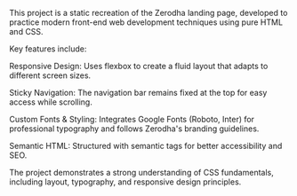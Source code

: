 This project is a static recreation of the Zerodha landing page, developed to practice modern front-end web development techniques using pure HTML and CSS.

Key features include:

Responsive Design: Uses flexbox to create a fluid layout that adapts to different screen sizes.

Sticky Navigation: The navigation bar remains fixed at the top for easy access while scrolling.

Custom Fonts & Styling: Integrates Google Fonts (Roboto, Inter) for professional typography and follows Zerodha's branding guidelines.

Semantic HTML: Structured with semantic tags for better accessibility and SEO.

The project demonstrates a strong understanding of CSS fundamentals, including layout, typography, and responsive design principles.

